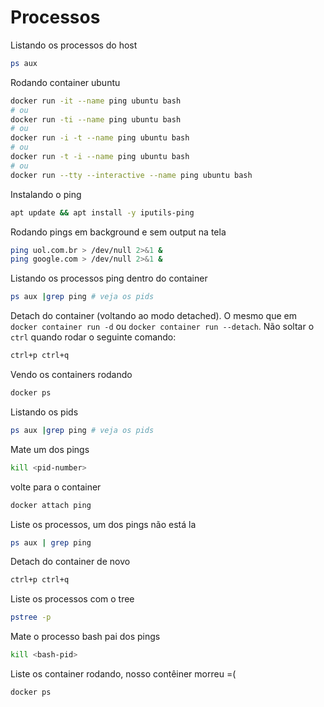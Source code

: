 # Processos

Listando os processos do host

~~~bash
ps aux
~~~

Rodando container ubuntu

~~~bash
docker run -it --name ping ubuntu bash
# ou
docker run -ti --name ping ubuntu bash
# ou
docker run -i -t --name ping ubuntu bash
# ou
docker run -t -i --name ping ubuntu bash
# ou
docker run --tty --interactive --name ping ubuntu bash
~~~

Instalando o ping

~~~bash
apt update && apt install -y iputils-ping
~~~

Rodando pings em background e sem output na tela

~~~bash
ping uol.com.br > /dev/null 2>&1 &
ping google.com > /dev/null 2>&1 &
~~~

Listando os processos ping dentro do container

~~~bash
ps aux |grep ping # veja os pids
~~~

Detach do container (voltando ao modo detached). O mesmo que em `docker container run -d` ou `docker container run --detach`. Não soltar o ``ctrl`` quando rodar o seguinte comando:

~~~bash
ctrl+p ctrl+q
~~~

Vendo os containers rodando

~~~bash
docker ps
~~~

Listando os pids

~~~bash
ps aux |grep ping # veja os pids
~~~

Mate um dos pings

~~~bash
kill <pid-number>
~~~

volte para o container

~~~bash
docker attach ping 
~~~

Liste os processos, um dos pings não está la

~~~bash
ps aux | grep ping
~~~

Detach do container de novo

~~~bash
ctrl+p ctrl+q
~~~

Liste os processos com o tree

~~~bash
pstree -p
~~~

Mate o processo bash pai dos pings

~~~bash
kill <bash-pid>
~~~

Liste os container rodando, nosso contêiner morreu 
=(

~~~bash
docker ps 
~~~